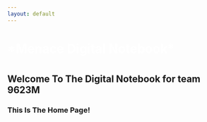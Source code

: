 ```yaml
---
layout: default
---
```

<html>
<h1> <span style="color:white">*Menace Digital Notebook*</span> <h1>
</html>

## Welcome To The Digital Notebook for team 9623M
### This Is The Home Page!
